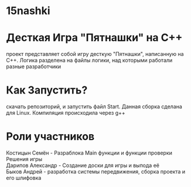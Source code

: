 # 15nashki
# Десткая Игра "Пятнашки" на C++
проект представляет собой игру десткую "Пятнашки", написанную на C++. Логика разделена на файлы логики, над которыми работали разные разработчики
# Как Запустить?
скачать репозиторий, и запустить файл Start. Данная сборка сделана для Linux. Компиляция происходила через g++
# Роли участников
Костицын Семён - Разраблока Main функции и функции проверки Решения игры<br>
Дарипов Александр - Создание доски для игры и выпода её<br>
Быков Андрей - разработка системы передвижения, сборка проекта и его шлифовка
